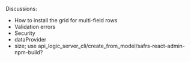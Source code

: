 Discussions:
* How to install the grid for multi-field rows
* Validation errors
* Security
* dataProvider
* size; use api_logic_server_cli/create_from_model/safrs-react-admin-npm-build?

